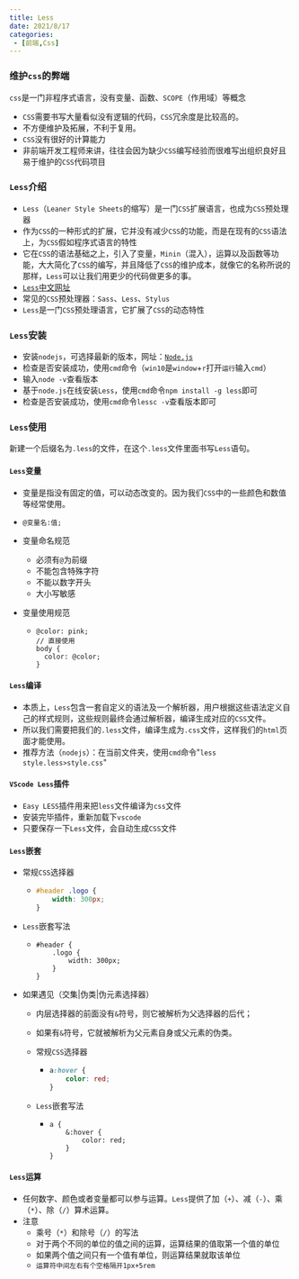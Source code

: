 ```yaml
---
title: Less
date: 2021/8/17
categories:
 - [前端,Css]
---
```


### 维护`css`的弊端

`css`是一门非程序式语言，没有变量、函数、`SCOPE`（作用域）等概念

- `CSS`需要书写大量看似没有逻辑的代码，`CSS`冗余度是比较高的。
- 不方便维护及拓展，不利于复用。
- `CSS`没有很好的计算能力
- 非前端开发工程师来讲，往往会因为缺少`CSS`编写经验而很难写出组织良好且易于维护的`CSS`代码项目

### `Less`介绍

- `Less`（`Leaner Style Sheets`的缩写）是一门`CSS`扩展语言，也成为`CSS`预处理器
- 作为`CSS`的一种形式的扩展，它并没有减少`CSS`的功能，而是在现有的`CSS`语法上，为`CSS`假如程序式语言的特性
- 它在`CSS`的语法基础之上，引入了变量，`Minin`（混入），运算以及函数等功能，大大简化了`CSS`的编写，并且降低了`CSS`的维护成本，就像它的名称所说的那样，`Less`可以让我们用更少的代码做更多的事。
- [`Less`中文网址](http://lesscss.cn/)
- 常见的`CSS`预处理器：`Sass`、`Less`、`Stylus`
- `Less`是一门`CSS`预处理语言，它扩展了`CSS`的动态特性

### `Less`安装

- 安装`nodejs`，可选择最新的版本，网址：[`Node.js`](https://nodejs.org/en/download/)
- 检查是否安装成功，使用`cmd`命令（`win10`是`window`+`r`打开`运行`输入`cmd`）
- 输入`node -v`查看版本
- 基于`node.js`在线安装`Less`，使用`cmd`命令`npm install -g less`即可
- 检查是否安装成功，使用`cmd`命令`lessc -v`查看版本即可

### `Less`使用

新建一个后缀名为`.less`的文件，在这个`.less`文件里面书写`Less`语句。

#### `Less`变量

- 变量是指没有固定的值，可以动态改变的。因为我们`CSS`中的一些颜色和数值等经常使用。

- `@变量名:值;`

- 变量命名规范

  - 必须有`@`为前缀
  - 不能包含特殊字符
  - 不能以数字开头
  - 大小写敏感

- 变量使用规范

  - ```less
    @color: pink;
    // 直接使用
    body {
      color: @color;
    }
    ```

#### `Less`编译

- 本质上，`Less`包含一套自定义的语法及一个解析器，用户根据这些语法定义自己的样式规则，这些规则最终会通过解析器，编译生成对应的`CSS`文件。
- 所以我们需要把我们的`.less`文件，编译生成为`.css`文件，这样我们的`html`页面才能使用。
- 推荐方法（`nodejs`）：在当前文件夹，使用`cmd`命令"`less style.less>style.css`"

#### `VScode Less`插件

- `Easy LESS`插件用来把`less`文件编译为`css`文件
- 安装完毕插件，重新加载下`vscode`
- 只要保存一下`Less`文件，会自动生成`CSS`文件

#### `Less`嵌套

- 常规`CSS`选择器

  - ```css
    #header .logo {
        width: 300px;
    }
    ```

- `Less`嵌套写法

  - ```less
    #header {
        .logo {
            width: 300px;
        }
    }
    ```

- 如果遇见（交集|伪类|伪元素选择器）

  - 内层选择器的前面没有`&`符号，则它被解析为父选择器的后代；

  - 如果有`&`符号，它就被解析为父元素自身或父元素的伪类。

  - 常规`CSS`选择器

    - ```css
      a:hover {
          color: red;
      }
      ```

  - `Less`嵌套写法

    - ```less
      a {
          &:hover {
              color: red;
          }
      }
      ```

#### `Less`运算

- 任何数字、颜色或者变量都可以参与运算。`Less`提供了加（`+`）、减（`-`）、乘（`*`）、除（`/`）算术运算。
- 注意
  - 乘号（`*`）和除号（`/`）的写法
  - 对于两个不同的单位的值之间的运算，运算结果的值取第一个值的单位
  - 如果两个值之间只有一个值有单位，则运算结果就取该单位
  - `运算符中间左右有个空格隔开1px+5rem`

